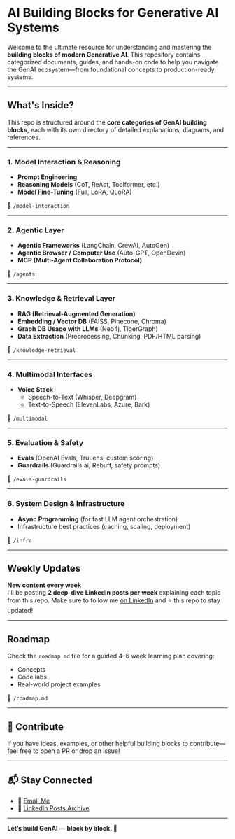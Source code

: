 # AI Building Blocks for Generative AI Systems

Welcome to the ultimate resource for understanding and mastering the **building blocks of modern Generative AI**. This repository contains categorized documents, guides, and hands-on code to help you navigate the GenAI ecosystem—from foundational concepts to production-ready systems.

---

## What's Inside?

This repo is structured around the **core categories of GenAI building blocks**, each with its own directory of detailed explanations, diagrams, and references.

---

### 1. Model Interaction & Reasoning
- **Prompt Engineering**  
- **Reasoning Models** (CoT, ReAct, Toolformer, etc.)  
- **Model Fine-Tuning** (Full, LoRA, QLoRA)

📁 `/model-interaction`

---

### 2. Agentic Layer
- **Agentic Frameworks** (LangChain, CrewAI, AutoGen)
- **Agentic Browser / Computer Use** (Auto-GPT, OpenDevin)
- **MCP (Multi-Agent Collaboration Protocol)**

📁 `/agents`

---

### 3. Knowledge & Retrieval Layer
- **RAG (Retrieval-Augmented Generation)**  
- **Embedding / Vector DB** (FAISS, Pinecone, Chroma)  
- **Graph DB Usage with LLMs** (Neo4j, TigerGraph)  
- **Data Extraction** (Preprocessing, Chunking, PDF/HTML parsing)

📁 `/knowledge-retrieval`

---

### 4. Multimodal Interfaces
- **Voice Stack**  
  - Speech-to-Text (Whisper, Deepgram)  
  - Text-to-Speech (ElevenLabs, Azure, Bark)

📁 `/multimodal`

---

### 5. Evaluation & Safety
- **Evals** (OpenAI Evals, TruLens, custom scoring)  
- **Guardrails** (Guardrails.ai, Rebuff, safety prompts)

📁 `/evals-guardrails`

---

### 6. System Design & Infrastructure
- **Async Programming** (for fast LLM agent orchestration)
- Infrastructure best practices (caching, scaling, deployment)

📁 `/infra`

---

## Weekly Updates

**New content every week**  
I'll be posting **2 deep-dive LinkedIn posts per week** explaining each topic from this repo. Make sure to follow me [on LinkedIn](https://www.linkedin.com/posts/ankita-mishra-675b97230_generativeai-aiengineering-llm-activity-7351493445120618496-wp1c?utm_source=share&utm_medium=member_desktop&rcm=ACoAADnXD_kB-TeQodNBJVHXqps6b-CIskcKWLU) and ⭐️ this repo to stay updated!

---

## Roadmap

Check the `roadmap.md` file for a guided 4–6 week learning plan covering:

- Concepts
- Code labs
- Real-world project examples

📁 `/roadmap.md`

---

## 🤝 Contribute

If you have ideas, examples, or other helpful building blocks to contribute—feel free to open a PR or drop an issue!

---

## 📬 Stay Connected

- 📧 [Email Me](ankitamishra8528@gmail.com)  
- 🧵 [LinkedIn Posts Archive](https://www.linkedin.com/posts/ankita-mishra-675b97230_generativeai-aiengineering-llm-activity-7351493445120618496-wp1c?utm_source=share&utm_medium=member_desktop&rcm=ACoAADnXD_kB-TeQodNBJVHXqps6b-CIskcKWLU)  

---

**Let’s build GenAI — block by block. 🚀**

